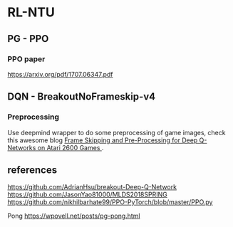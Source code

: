 # RL-NTU

## PG - PPO  
### PPO paper
https://arxiv.org/pdf/1707.06347.pdf

## DQN - BreakoutNoFrameskip-v4  
### Preprocessing
Use deepmind wrapper to do some preprocessing of game images, check this awesome blog [Frame Skipping and Pre-Processing for Deep Q-Networks on Atari 2600 Games
](https://danieltakeshi.github.io/2016/11/25/frame-skipping-and-preprocessing-for-deep-q-networks-on-atari-2600-games/).



## references
https://github.com/AdrianHsu/breakout-Deep-Q-Network
https://github.com/JasonYao81000/MLDS2018SPRING
https://github.com/nikhilbarhate99/PPO-PyTorch/blob/master/PPO.py


Pong
https://wpovell.net/posts/pg-pong.html
